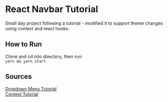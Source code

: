 # React Navbar Tutorial

Small day project following a tutorial - modified it to support theme changes using context and react hooks. 

## How to Run

Clone and cd into directory, then run:\
`yarn && yarn start`

## Sources

[Dropdown Menu Tutorial](https://www.youtube.com/watch?v=IF6k0uZuypA&ab_channel=Fireship)\
[Context Tutorial](https://stackoverflow.com/questions/41030361/how-to-update-react-context-from-inside-a-child-component)
